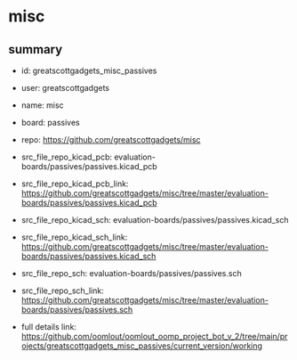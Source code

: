 # misc
 
## summary 
* id: greatscottgadgets_misc_passives
* user: greatscottgadgets
* name: misc
* board: passives
* repo: https://github.com/greatscottgadgets/misc
* src_file_repo_kicad_pcb: evaluation-boards/passives/passives.kicad_pcb
* src_file_repo_kicad_pcb_link: https://github.com/greatscottgadgets/misc/tree/master/evaluation-boards/passives/passives.kicad_pcb
* src_file_repo_kicad_sch: evaluation-boards/passives/passives.kicad_sch
* src_file_repo_kicad_sch_link: https://github.com/greatscottgadgets/misc/tree/master/evaluation-boards/passives/passives.kicad_sch

* src_file_repo_sch: evaluation-boards/passives/passives.sch
* src_file_repo_sch_link: https://github.com/greatscottgadgets/misc/tree/master/evaluation-boards/passives/passives.sch
* full details link: https://github.com/oomlout/oomlout_oomp_project_bot_v_2/tree/main/projects/greatscottgadgets_misc_passives/current_version/working  







